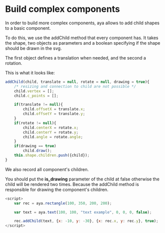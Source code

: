 # Build complex components

In order to build more complex components, aya allows to add child shapes to a basic component.

To do this, we use the addChild method that every component has.
It takes the shape, two objects as parameters and a boolean specifying if the shape should be drawn in the svg.

The first object defines a translation when needed, and the second a rotation.

This is what it looks like:

```js
addChild(child, translate = null, rotate = null, drawing = true){
    /* resizing and connection to child are not possible */
    child.vertex = [];
    child.c_points = [];

    if(translate != null){
        child.offsetX = translate.x;
        child.offsetY = translate.y;
    }
    if(rotate != null){
        child.centerX = rotate.x;
        child.centerY = rotate.y;
        child.angle = rotate.angle;
    }       
    if(drawing == true)
        child.draw();
    this.shape.children.push({child});
}
```
We also record all component's children.

You should put the <strong>is_drawing</strong> parameter of the child at false otherwise the child will be rendered two times. Because the addChild method is responsible for drawing the component's children.

```js   
<script>
    var rec = aya.rectangle(100, 350, 200, 200);

    var text = aya.text(100, 100, "text example", 0, 0, 0, false);

    rec.addChild(text, {x: -10, y: -30}, {x: rec.x, y: rec.y}, true);
</script>
```